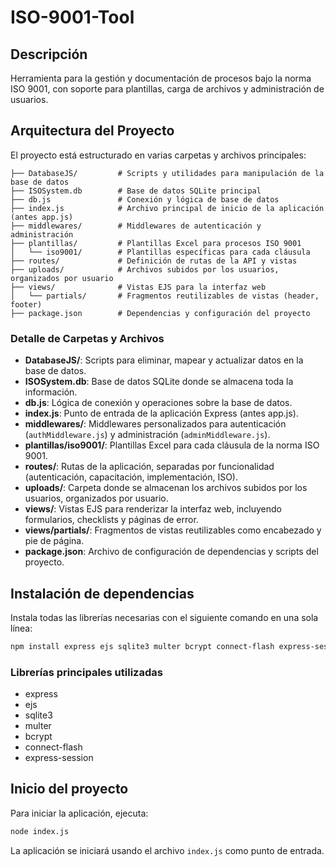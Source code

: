 # ISO-9001-Tool

## Descripción
Herramienta para la gestión y documentación de procesos bajo la norma ISO 9001, con soporte para plantillas, carga de archivos y administración de usuarios.

## Arquitectura del Proyecto

El proyecto está estructurado en varias carpetas y archivos principales:

```
├── DatabaseJS/         # Scripts y utilidades para manipulación de la base de datos
├── ISOSystem.db        # Base de datos SQLite principal
├── db.js               # Conexión y lógica de base de datos
├── index.js            # Archivo principal de inicio de la aplicación (antes app.js)
├── middlewares/        # Middlewares de autenticación y administración
├── plantillas/         # Plantillas Excel para procesos ISO 9001
│   └── iso9001/        # Plantillas específicas para cada cláusula
├── routes/             # Definición de rutas de la API y vistas
├── uploads/            # Archivos subidos por los usuarios, organizados por usuario
├── views/              # Vistas EJS para la interfaz web
│   └── partials/       # Fragmentos reutilizables de vistas (header, footer)
├── package.json        # Dependencias y configuración del proyecto
```

### Detalle de Carpetas y Archivos

- **DatabaseJS/**: Scripts para eliminar, mapear y actualizar datos en la base de datos.
- **ISOSystem.db**: Base de datos SQLite donde se almacena toda la información.
- **db.js**: Lógica de conexión y operaciones sobre la base de datos.
- **index.js**: Punto de entrada de la aplicación Express (antes app.js).
- **middlewares/**: Middlewares personalizados para autenticación (`authMiddleware.js`) y administración (`adminMiddleware.js`).
- **plantillas/iso9001/**: Plantillas Excel para cada cláusula de la norma ISO 9001.
- **routes/**: Rutas de la aplicación, separadas por funcionalidad (autenticación, capacitación, implementación, ISO).
- **uploads/**: Carpeta donde se almacenan los archivos subidos por los usuarios, organizados por usuario.
- **views/**: Vistas EJS para renderizar la interfaz web, incluyendo formularios, checklists y páginas de error.
- **views/partials/**: Fragmentos de vistas reutilizables como encabezado y pie de página.
- **package.json**: Archivo de configuración de dependencias y scripts del proyecto.


## Instalación de dependencias

Instala todas las librerías necesarias con el siguiente comando en una sola línea:

```bash
npm install express ejs sqlite3 multer bcrypt connect-flash express-session
```

### Librerías principales utilizadas

- express
- ejs
- sqlite3
- multer
- bcrypt
- connect-flash
- express-session

## Inicio del proyecto

Para iniciar la aplicación, ejecuta:

```bash
node index.js
```

La aplicación se iniciará usando el archivo `index.js` como punto de entrada.